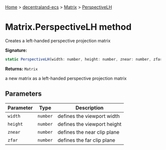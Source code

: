 [Home](./index) &gt; [decentraland-ecs](./decentraland-ecs.md) &gt; [Matrix](./decentraland-ecs.matrix.md) &gt; [PerspectiveLH](./decentraland-ecs.matrix.perspectivelh.md)

# Matrix.PerspectiveLH method

Creates a left-handed perspective projection matrix

**Signature:**
```javascript
static PerspectiveLH(width: number, height: number, znear: number, zfar: number): Matrix;
```
**Returns:** `Matrix`

a new matrix as a left-handed perspective projection matrix

## Parameters

|  Parameter | Type | Description |
|  --- | --- | --- |
|  `width` | `number` | defines the viewport width |
|  `height` | `number` | defines the viewport height |
|  `znear` | `number` | defines the near clip plane |
|  `zfar` | `number` | defines the far clip plane |

